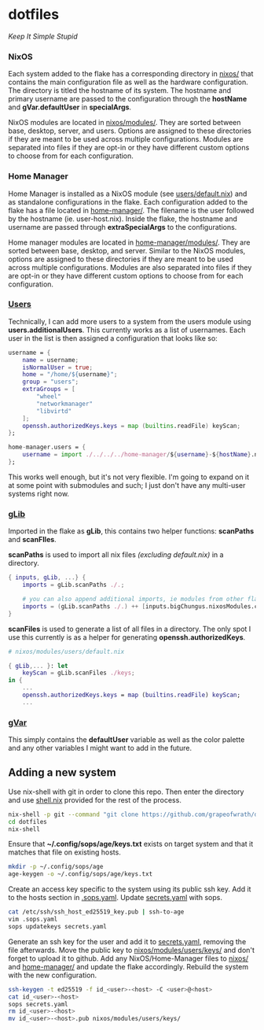 # dotfiles

*Keep It Simple Stupid*

### NixOS

Each system added to the flake has a corresponding directory in [nixos/](./nixos/) that contains the main configuration file as well as the hardware configuration.
The directory is titled the hostname of its system.
The hostname and primary username are passed to the configuration through the **hostName** and **gVar.defaultUser** in **specialArgs**.

NixOS modules are located in [nixos/modules/](./nixos/modules/).
They are sorted between base, desktop, server, and users.
Options are assigned to these directories if they are meant to be used across multiple configurations.
Modules are separated into files if they are opt-in or they have different custom options to choose from for each configuration.

### Home Manager

Home Manager is installed as a NixOS module (see [users/default.nix](./nixos/modules/users/default.nix)) and as standalone configurations in the flake.
Each configuration added to the flake has a file located in [home-manager/](./home-manager/).
The filename is the user followed by the hostname (ie. user-host.nix).
Inside the flake, the hostname and username are passed through **extraSpecialArgs** to the configurations.

Home manager modules are located in [home-manager/modules/](./home-manager/modules/).
They are sorted between base, desktop, and server.
Similar to the NixOS modules, options are assigned to these directories if they are meant to be used across multiple configurations.
Modules are also separated into files if they are opt-in or they have different custom options to choose from for each configuration.

### [Users](./nixos/modules/users/default.nix)

Technically, I can add more users to a system from the users module using **users.additionalUsers**.
This currently works as a list of usernames.
Each user in the list is then assigned a configuration that looks like so:

```nix
username = {
    name = username;
    isNormalUser = true;
    home = "/home/${username}";
    group = "users";
    extraGroups = [
        "wheel"
        "networkmanager"
        "libvirtd"
    ];
    openssh.authorizedKeys.keys = map (builtins.readFile) keyScan;
};

home-manager.users = {
    username = import ./../../../home-manager/${username}-${hostName}.nix;
};
```

This works well enough, but it's not very flexible.
I'm going to expand on it at some point with submodules and such; I just don't have any multi-user systems right now.

### [gLib](./lib/default.nix)

Imported in the flake as **gLib**, this contains two helper functions: **scanPaths** and **scanFIles**.

**scanPaths** is used to import all nix files *(excluding default.nix)* in a directory.

```nix
{ inputs, gLib, ...} {
    imports = gLib.scanPaths ./.;

    # you can also append additional imports, ie modules from other flakes
    imports = (gLib.scanPaths ./.) ++ [inputs.bigChungus.nixosModules.carrots];
}
```

**scanFiles** is used to generate a list of all files in a directory.
The only spot I use this currently is as a helper for generating **openssh.authorizedKeys**.

```nix
# nixos/modules/users/default.nix

{ gLib,... }: let
    keyScan = gLib.scanFiles ./keys;
in {
    ...
    openssh.authorizedKeys.keys = map (builtins.readFile) keyScan;
    ...
```

### [gVar](./var/default.nix)

This simply contains the **defaultUser** variable as well as the color palette and any other variables I might want to add in the future.

## Adding a new system

Use nix-shell with git in order to clone this repo.
Then enter the directory and use [shell.nix](./shell.nix) provided for the rest of the process.

```sh
nix-shell -p git --command "git clone https://github.com/grapeofwrath/dotfiles.git"
cd dotfiles
nix-shell
```

Ensure that **~/.config/sops/age/keys.txt** exists on target system and that it matches that file on existing hosts.

```sh
mkdir -p ~/.config/sops/age
age-keygen -o ~/.config/sops/age/keys.txt
```

Create an access key specific to the system using its public ssh key.
Add it to the hosts section in [.sops.yaml](./.sops.yaml).
Update [secrets.yaml](./secrets.yaml) with sops.

```sh
cat /etc/ssh/ssh_host_ed25519_key.pub | ssh-to-age
vim .sops.yaml
sops updatekeys secrets.yaml
```

Generate an ssh key for the user and add it to [secrets.yaml](./secrets.yaml), removing the file afterwards.
Move the public key to [nixos/modules/users/keys/](./nixos/modules/users/keys/) and don't forget to upload it to github.
Add any NixOS/Home-Manager files to [nixos/](./nixos/) and [home-manager/](./home-manager/) and update the flake accordingly.
Rebuild the system with the new configuration.

```sh
ssh-keygen -t ed25519 -f id_<user>-<host> -C <user>@<host>
cat id_<user>-<host>
sops secrets.yaml
rm id_<user>-<host>
mv id_<user>-<host>.pub nixos/modules/users/keys/
```
